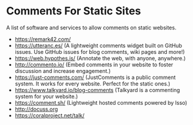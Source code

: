# Comments For Static Sites
A list of software and services to allow comments on static websites.

- https://remark42.com/
- https://utteranc.es/ (A lightweight comments widget built on GitHub issues. Use GitHub issues for blog comments, wiki pages and more!)
- https://web.hypothes.is/ (Annotate the web, with anyone, anywhere.)
- http://commento.io/ (Embed comments in your website to foster discussion and increase engagement.)
- https://just-comments.com/ (JustComments is a public comment system. It works for every website. Perfect for the static ones.)
- https://www.talkyard.io/blog-comments (Talkyard is a commenting system for your website.)
- https://comment.sh/ (Lightweight hosted comments powered by Isso)
- http://docuss.org
- https://coralproject.net/talk/
